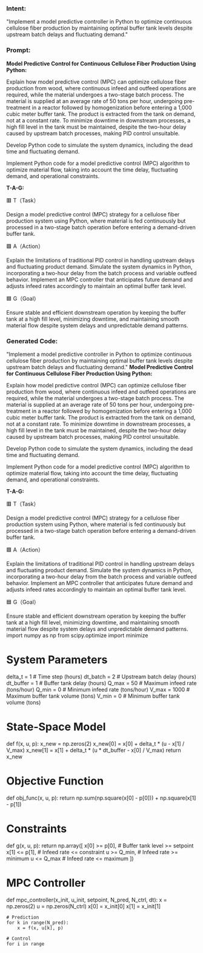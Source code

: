 ### Intent:
"Implement a model predictive controller in Python to optimize continuous cellulose fiber production by maintaining optimal buffer tank levels despite upstream batch delays and fluctuating demand."

### Prompt:
**Model Predictive Control for Continuous Cellulose Fiber Production Using Python:**

Explain how model predictive control (MPC) can optimize cellulose fiber production from wood, where continuous infeed and outfeed operations are required, while the material undergoes a two-stage batch process. The material is supplied at an average rate of 50 tons per hour, undergoing pre-treatment in a reactor followed by homogenization before entering a 1,000 cubic meter buffer tank. The product is extracted from the tank on demand, not at a constant rate. To minimize downtime in downstream processes, a high fill level in the tank must be maintained, despite the two-hour delay caused by upstream batch processes, making PID control unsuitable.

Develop Python code to simulate the system dynamics, including the dead time and fluctuating demand.

Implement Python code for a model predictive control (MPC) algorithm to optimize material flow, taking into account the time delay, fluctuating demand, and operational constraints.


**T-A-G:**

🟥 T（Task）

Design a model predictive control (MPC) strategy for a cellulose fiber production system using Python, where material is fed continuously but processed in a two-stage batch operation before entering a demand-driven buffer tank.

🟩 A（Action）

Explain the limitations of traditional PID control in handling upstream delays and fluctuating product demand. Simulate the system dynamics in Python, incorporating a two-hour delay from the batch process and variable outfeed behavior. Implement an MPC controller that anticipates future demand and adjusts infeed rates accordingly to maintain an optimal buffer tank level.

🟦 G（Goal）

Ensure stable and efficient downstream operation by keeping the buffer tank at a high fill level, minimizing downtime, and maintaining smooth material flow despite system delays and unpredictable demand patterns.

### Generated Code:
"Implement a model predictive controller in Python to optimize continuous cellulose fiber production by maintaining optimal buffer tank levels despite upstream batch delays and fluctuating demand."
**Model Predictive Control for Continuous Cellulose Fiber Production Using Python:**

Explain how model predictive control (MPC) can optimize cellulose fiber production from wood, where continuous infeed and outfeed operations are required, while the material undergoes a two-stage batch process. The material is supplied at an average rate of 50 tons per hour, undergoing pre-treatment in a reactor followed by homogenization before entering a 1,000 cubic meter buffer tank. The product is extracted from the tank on demand, not at a constant rate. To minimize downtime in downstream processes, a high fill level in the tank must be maintained, despite the two-hour delay caused by upstream batch processes, making PID control unsuitable.

Develop Python code to simulate the system dynamics, including the dead time and fluctuating demand.

Implement Python code for a model predictive control (MPC) algorithm to optimize material flow, taking into account the time delay, fluctuating demand, and operational constraints.


**T-A-G:**

🟥 T（Task）

Design a model predictive control (MPC) strategy for a cellulose fiber production system using Python, where material is fed continuously but processed in a two-stage batch operation before entering a demand-driven buffer tank.

🟩 A（Action）

Explain the limitations of traditional PID control in handling upstream delays and fluctuating product demand. Simulate the system dynamics in Python, incorporating a two-hour delay from the batch process and variable outfeed behavior. Implement an MPC controller that anticipates future demand and adjusts infeed rates accordingly to maintain an optimal buffer tank level.

🟦 G（Goal）

Ensure stable and efficient downstream operation by keeping the buffer tank at a high fill level, minimizing downtime, and maintaining smooth material flow despite system delays and unpredictable demand patterns.
import numpy as np
from scipy.optimize import minimize

# System Parameters
delta_t = 1  # Time step (hours)
dt_batch = 2  # Upstream batch delay (hours)
dt_buffer = 1  # Buffer tank delay (hours)
Q_max = 50  # Maximum infeed rate (tons/hour)
Q_min = 0    # Minimum infeed rate (tons/hour)
V_max = 1000 # Maximum buffer tank volume (tons)
V_min = 0    # Minimum buffer tank volume (tons)

# State-Space Model
def f(x, u, p):
    x_new = np.zeros(2)
    x_new[0] = x[0] + delta_t * (u - x[1] / V_max)
    x_new[1] = x[1] + delta_t * (u * dt_buffer - x[0] / V_max)
    return x_new

# Objective Function
def obj_func(x, u, p):
    return np.sum(np.square(x[0] - p[0])) + np.square(x[1] - p[1])

# Constraints
def g(x, u, p):
    return np.array([
        x[0] >= p[0],  # Buffer tank level >= setpoint
        x[1] <= p[1],  # Infeed rate <= constraint
        u >= Q_min,     # Infeed rate >= minimum
        u <= Q_max      # Infeed rate <= maximum
    ])

# MPC Controller
def mpc_controller(x_init, u_init, setpoint, N_pred, N_ctrl, dt):
    x = np.zeros(2)
    u = np.zeros(N_ctrl)
    x[0] = x_init[0]
    x[1] = x_init[1]

    # Prediction
    for k in range(N_pred):
        x = f(x, u[k], p)

    # Control
    for i in range
